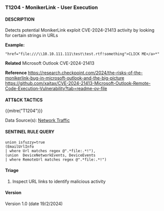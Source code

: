 ### T1204 - MonikerLink - User Execution

####  DESCRIPTION
Detects potential MonikerLink exploit CVE-2024-21413 activity by looking for certain strings in URLs

**Example:**
```
"href="file:///\\10.10.111.111\test\test.rtf!something">CLICK ME</a>*"
``` 

**Related**
Microsoft Outlook CVE-2024-21413

**Reference**
https://research.checkpoint.com/2024/the-risks-of-the-monikerlink-bug-in-microsoft-outlook-and-the-big-picture
https://github.com/xaitax/CVE-2024-21413-Microsoft-Outlook-Remote-Code-Execution-Vulnerability?tab=readme-ov-file


####  ATT&CK TACTICS
{{mitre("T1204")}}

Data Source(s): [Network Traffic](https://attack.mitre.org/datasources/DS0029/)

####  SENTINEL RULE QUERY

~~~
union isfuzzy=true 
(EmailUrlInfo
| where Url matches regex @".*file:.*!"),
(union  DeviceNetworkEvents, DeviceEvents
| where RemoteUrl matches regex @".*file:.*!")
~~~


####  Triage
1. Inspect URL links to identify malicious activity
 


####  Version
Version 1.0 (date 19/2/2024)

